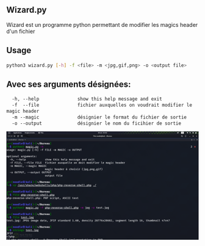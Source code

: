 
## Wizard.py
Wizard est un programme python permettant de modifier les magics header d'un fichier
## Usage
```sh
python3 wizard.py [-h] -f <file> -m <jpg,gif,png> -o <output file>
```
## Avec ses arguments désignées:
```
  -h, --help              show this help message and exit
  -f  --file              fichier auxquelles on voudrait modifier le magic header
  -m --magic              désignier le format du fichier de sortie 
  -o --output             désignier le nom du ficihier de sortie 
```
![](exemple.png)
